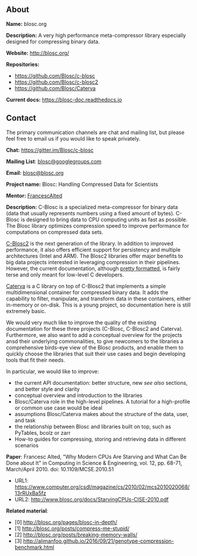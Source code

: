 ## About
__Name:__ blosc.org

__Description:__ A very high performance meta-compressor library especially designed for compressing binary data.

__Website:__ http://blosc.org/

__Repositories:__
  * https://github.com/Blosc/c-blosc
  * https://github.com/Blosc/c-blosc2
  * https://github.com/Blosc/Caterva

__Current docs:__ https://blosc-doc.readthedocs.io

## Contact
The primary communication channels are chat and mailing list, but please feel free to email us if you would like to speak privately. 

__Chat:__ https://gitter.im/Blosc/c-blosc

__Mailing List__: blosc@googlegroups.com 

__Email:__ blosc@blosc.org


__Project name:__ Blosc: Handling Compressed Data for Scientists

__Mentor:__ [FrancescAlted](https://github.com/FrancescAlted)

__Description:__ C-Blosc is a specialized meta-compressor for binary data (data that usually represents numbers using a fixed amount of bytes).  C-Blosc is designed to bring data to CPU computing units as fast as possible. The Blosc library optimizes compression speed to improve performance for computations on compressed data sets.

[C-Blosc2](https://github.com/Blosc/c-blosc2) is the next generation of the library. In addition to improved performance, it also offers efficient support for persistency and multiple architectures (Intel and ARM).  The Blosc2 libraries offer major benefits to big data projects interested in leveraging compression in their pipelines.  However, the current documentation, although [pretty formatted](https://blosc-doc.readthedocs.io), is fairly terse and only meant for low-level C developers.

[Caterva](https://github.com/Blosc/Caterva) is a C library on top of C-Blosc2 that implements a simple multidimensional container for compressed binary data.  It adds the capability to filter, manipulate, and transform data in these containers, either in-memory or on-disk.  This is a young project, so documentation here is still extremely basic.

We would very much like to improve the quality of the existing documentation for these three projects (C-Blosc, C-Blosc2 and Caterva).  Furthermore, we also want to add a conceptual overview for the projects ansd their underlying commonalities, to give newcomers to the libraries a comprehensive birds-eye view of the Blosc products, and enable them to quickly choose the libraries that suit their use cases and begin developing tools that fit their needs.

In particular, we would like to improve:
* the current API documentation: better structure, new _see also_ sections, and better style and clarity
* conceptual overview and introduction to the libraries
* Blosc/Caterva role in the high-level pipelines.  A tutorial for a high-profile or common use case would be ideal
* assumptions Blosc/Caterva makes about the structure of the data, user, and task
* the relationship between Blosc and libraries built on top, such as PyTables, bcolz or zarr
* How-to guides for compressing, storing and retrieving data in different scenarios

__Paper__:
Francesc Alted, "Why Modern CPUs Are Starving and What Can Be Done about It" in Computing in Science & Engineering, vol. 12, pp. 68-71, March/April 2010. doi: 10.1109/MCSE.2010.51
* URL1: https://www.computer.org/csdl/magazine/cs/2010/02/mcs2010020068/13rRUxBa5fz
* URL2: http://www.blosc.org/docs/StarvingCPUs-CISE-2010.pdf


__Related material__:
* [0] http://blosc.org/pages/blosc-in-depth/
* [1] http://blosc.org/posts/compress-me-stupid/
* [2] http://blosc.org/posts/breaking-memory-walls/
* [3] http://alimanfoo.github.io/2016/09/21/genotype-compression-benchmark.html
